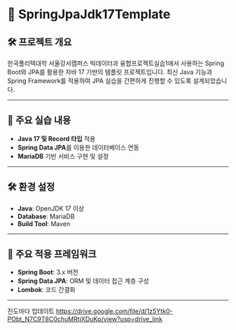 # 🌱 SpringJpaJdk17Template

## 🛠 프로젝트 개요
한국폴리텍대학 서울강서캠퍼스 빅데이터과 융합프로젝트실습1에서 사용하는 Spring Boot와 JPA를 활용한 자바 17 기반의 템플릿 프로젝트입니다. 최신 Java 기능과 Spring Framework를 적용하여 JPA 실습을 간편하게 진행할 수 있도록 설계되었습니다.

---

## 🚀 주요 실습 내용
- **Java 17 및 Record 타입** 적용
- **Spring Data JPA**를 이용한 데이터베이스 연동
- **MariaDB** 기반 서비스 구현 및 설정

---

## 🛠️ 환경 설정
- **Java**: OpenJDK 17 이상
- **Database**: MariaDB
- **Build Tool**: Maven

---

## 🧰 주요 적용 프레임워크
- **Spring Boot**: 3.x 버전
- **Spring Data JPA**: ORM 및 데이터 접근 계층 구성
- **Lombok**: 코드 간결화

---
진도마다 업데이트
https://drive.google.com/file/d/1z5Ytk0-PObt_N7C9T8C0chuMRtjXDuKp/view?usp=drive_link




